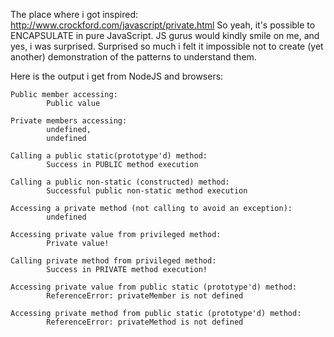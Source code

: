 The place where i got inspired: http://www.crockford.com/javascript/private.html
So yeah, it's possible to ENCAPSULATE in pure JavaScript.
JS gurus would kindly smile on me, and yes, i was surprised.
Surprised so much i felt it impossible not to create (yet another) demonstration of the patterns to understand them.

Here is the output i get from NodeJS and browsers:
```
Public member accessing:
        Public value

Private members accessing:
        undefined,
        undefined

Calling a public static(prototype'd) method:
        Success in PUBLIC method execution

Calling a public non-static (constructed) method:
        Successful public non-static method execution

Accessing a private method (not calling to avoid an exception):
        undefined

Accessing private value from privileged method:
        Private value!

Calling private method from privileged method:
        Success in PRIVATE method execution!

Accessing private value from public static (prototype'd) method:
        ReferenceError: privateMember is not defined

Accessing private method from public static (prototype'd) method:
        ReferenceError: privateMethod is not defined
```